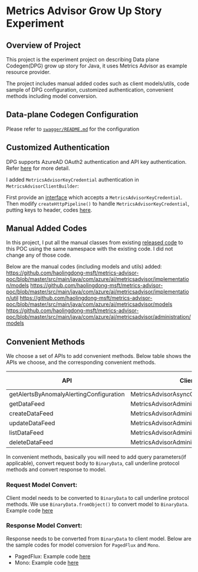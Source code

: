 # Metrics Advisor Grow Up Story Experiment

## Overview of Project

This project is the experiment project on describing Data plane Codegen(DPG) grow up story for Java, it uses Metrics Advisor as example resource provider. 

The project includes manual added codes such as client models/utils, code sample of DPG configuration, customized authentication, convenient methods including model conversion.

## Data-plane Codegen Configuration

Please refer to [`swagger/README.md`](https://github.com/haolingdong-msft/metrics-advisor-poc/blob/master/swagger/README.md) for the configuration

## Customized Authentication

DPG supports AzureAD OAuth2 authentication and API key authentication. Refer [here](https://github.com/Azure/autorest/blob/main/docs/generate/authentication.md) for more detail.

I added `MetricsAdvisorKeyCredential` authentication in `MetricsAdvisorClientBuilder`:

First provide an [interface](https://github.com/haolingdong-msft/metrics-advisor-poc/blob/master/src/main/java/com/azure/ai/metricsadvisor/MetricsAdvisorClientBuilder.java#L147-L162
) which accepts a `MetricsAdvisorKeyCredential`.
Then modify `createHttpPipeline()` to handle `MetricsAdvisorKeyCredential`, putting keys to header, codes [here](https://github.com/haolingdong-msft/metrics-advisor-poc/blob/master/src/main/java/com/azure/ai/metricsadvisor/MetricsAdvisorClientBuilder.java#L274-L278
).

## Manual Added Codes

In this project, I put all the manual classes from existing [released code](https://github.com/Azure/azure-sdk-for-java/tree/main/sdk/metricsadvisor) to this POC using the same namespace with the existing code. I did not change any of those code.

Below are the manual codes (including models and utils) added:
https://github.com/haolingdong-msft/metrics-advisor-poc/blob/master/src/main/java/com/azure/ai/metricsadvisor/implementation/models
https://github.com/haolingdong-msft/metrics-advisor-poc/blob/master/src/main/java/com/azure/ai/metricsadvisor/implementation/util
https://github.com/haolingdong-msft/metrics-advisor-poc/blob/master/src/main/java/com/azure/ai/metricsadvisor/models
https://github.com/haolingdong-msft/metrics-advisor-poc/blob/master/src/main/java/com/azure/ai/metricsadvisor/administration/models

## Convenient Methods

We choose a set of APIs to add convenient methods. Below table shows the APIs we choose, and the corresponding convenient methods.

| API                                     | Client                                  | Path                                                                          | Method | Return value |
|-----------------------------------------|-----------------------------------------|-------------------------------------------------------------------------------|--------|--------------|
| getAlertsByAnomalyAlertingConfiguration | MetricsAdvisorAsyncClient               | /enrichment/anomalyDetection/configurations/{configurationId}/anomalies/query | POST   | PagedFlux    |
| getDataFeed                             | MetricsAdvisorAdministrationAsyncClient | /dataFeeds/{dataFeedId}                                                       | GET    | Mono         |
| createDataFeed                          | MetricsAdvisorAdministrationAsyncClient | /dataFeeds                                                                    | POST   | Mono         |
| updateDataFeed                          | MetricsAdvisorAdministrationAsyncClient | /dataFeeds/{dataFeedId}                                                       | PATCH  | Mono         |
| listDataFeed                            | MetricsAdvisorAdministrationAsyncClient | /dataFeeds                                                                    | GET    | PagedFlux    |
| deleteDataFeed                          | MetricsAdvisorAdministrationAsyncClient | /dataFeeds/{dataFeedId}                                                       | DELETE | Mono         |

In convenient methods, basically you will need to add query parameters(if applicable), convert request body to `BinaryData`, call underline protocol methods and convert response to model.

### Request Model Convert:

Client model needs to be converted to `BinaryData` to call underline protocol methods. We use `BinaryData.fromObject()` to convert model to `BinaryData`. Example code [here](https://github.com/haolingdong-msft/metrics-advisor-poc/blob/master/src/main/java/com/azure/ai/metricsadvisor/MetricsAdvisorAsyncClient.java#L81)

### Response Model Convert:

Response needs to be converted from `BinaryData` to client model. Below are the sample codes for model conversion for `PagedFlux` and `Mono`.

* PagedFlux:
  Example code [here](https://github.com/haolingdong-msft/metrics-advisor-poc/blob/master/src/main/java/com/azure/ai/metricsadvisor/MetricsAdvisorAsyncClient.java#L84-L84)
* Mono: 
  Example code [here](https://github.com/haolingdong-msft/metrics-advisor-poc/blob/master/src/main/java/com/azure/ai/metricsadvisor/MetricsAdvisorAdministrationAsyncClient.java#L1269-L1274)
  
